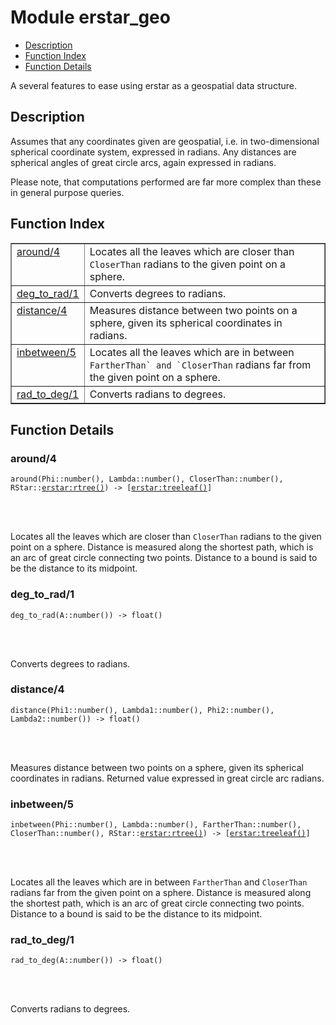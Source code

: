 

# Module erstar_geo #
* [Description](#description)
* [Function Index](#index)
* [Function Details](#functions)


A several features to ease using erstar as a geospatial data structure.

<a name="description"></a>

## Description ##



Assumes that any coordinates given are geospatial, i.e. in two-dimensional spherical
coordinate system, expressed in radians. Any distances are spherical angles of great
circle arcs, again expressed in radians.


Please note, that computations performed are far more complex than these in general
purpose queries.<a name="index"></a>

## Function Index ##


<table width="100%" border="1" cellspacing="0" cellpadding="2" summary="function index"><tr><td valign="top"><a href="#around-4">around/4</a></td><td>Locates all the leaves which are closer than <code>CloserThan</code> radians to
the given point on a sphere.</td></tr><tr><td valign="top"><a href="#deg_to_rad-1">deg_to_rad/1</a></td><td>Converts degrees to radians.</td></tr><tr><td valign="top"><a href="#distance-4">distance/4</a></td><td>Measures distance between two points on a sphere, given its spherical
coordinates in radians.</td></tr><tr><td valign="top"><a href="#inbetween-5">inbetween/5</a></td><td>Locates all the leaves which are in between <code>FartherThan` and `CloserThan</code>
radians far from the given point on a sphere.</td></tr><tr><td valign="top"><a href="#rad_to_deg-1">rad_to_deg/1</a></td><td>Converts radians to degrees.</td></tr></table>


<a name="functions"></a>

## Function Details ##

<a name="around-4"></a>

### around/4 ###


<pre><code>around(Phi::number(), Lambda::number(), CloserThan::number(), RStar::<a href="erstar.md#type-rtree">erstar:rtree()</a>) -&gt; [<a href="erstar.md#type-treeleaf">erstar:treeleaf()</a>]</code></pre>

<br></br>


Locates all the leaves which are closer than `CloserThan` radians to
the given point on a sphere.
Distance is measured along the shortest path, which is an arc of great circle
connecting two points.
Distance to a bound is said to be the distance to its midpoint.
<a name="deg_to_rad-1"></a>

### deg_to_rad/1 ###


<pre><code>deg_to_rad(A::number()) -&gt; float()</code></pre>

<br></br>


Converts degrees to radians.
<a name="distance-4"></a>

### distance/4 ###


<pre><code>distance(Phi1::number(), Lambda1::number(), Phi2::number(), Lambda2::number()) -&gt; float()</code></pre>

<br></br>


Measures distance between two points on a sphere, given its spherical
coordinates in radians. Returned value expressed in great circle arc radians.
<a name="inbetween-5"></a>

### inbetween/5 ###


<pre><code>inbetween(Phi::number(), Lambda::number(), FartherThan::number(), CloserThan::number(), RStar::<a href="erstar.md#type-rtree">erstar:rtree()</a>) -&gt; [<a href="erstar.md#type-treeleaf">erstar:treeleaf()</a>]</code></pre>

<br></br>


Locates all the leaves which are in between `FartherThan` and `CloserThan`
radians far from the given point on a sphere.
Distance is measured along the shortest path, which is an arc of great circle
connecting two points.
Distance to a bound is said to be the distance to its midpoint.
<a name="rad_to_deg-1"></a>

### rad_to_deg/1 ###


<pre><code>rad_to_deg(A::number()) -&gt; float()</code></pre>

<br></br>


Converts radians to degrees.
